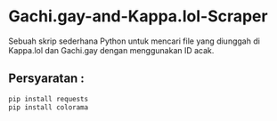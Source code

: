 # Gachi.gay-and-Kappa.lol-Scraper
Sebuah skrip sederhana Python untuk mencari file yang diunggah di Kappa.lol dan Gachi.gay dengan menggunakan ID acak.

## Persyaratan :

```bash
pip install requests
pip install colorama
